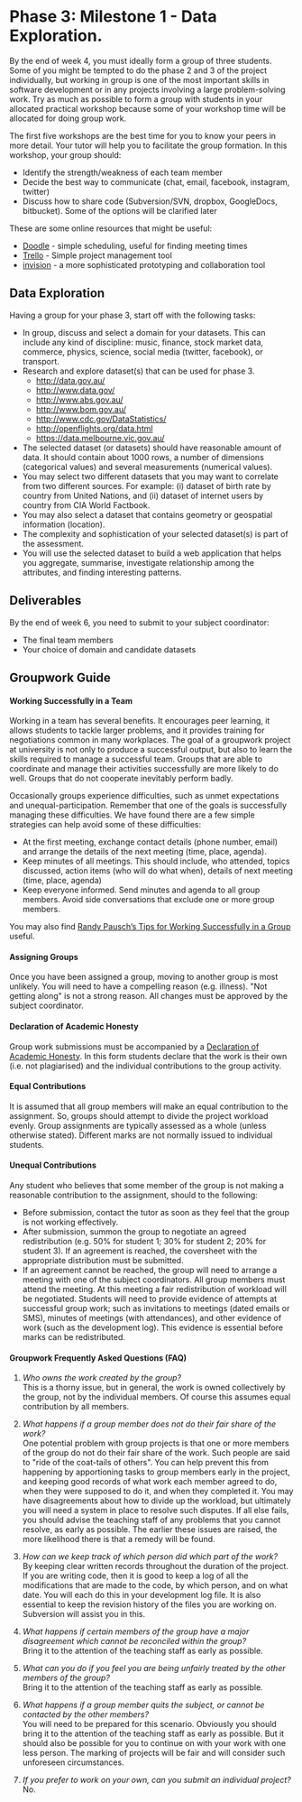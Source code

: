 # Phase 3: Milestone 1 - Data Exploration.

By the end of week 4, you must ideally form a group of three students. Some of you might be tempted to do the phase 2 and 3 of the project individually, but working in group is one of the most important skills in software development or in any projects involving a large problem-solving work. Try as much as possible to form a group with students in your allocated practical workshop because some of your workshop time will be allocated for doing group work.

The first five workshops are the best time for you to know your peers in more detail. Your tutor will help you to facilitate the group formation. In this workshop, your group should:
- Identify the strength/weakness of each team member
- Decide the best way to communicate (chat, email, facebook, instagram, twitter)
- Discuss how to share code (Subversion/SVN, dropbox, GoogleDocs, bitbucket). Some of the options will be clarified later

These are some online resources that might be useful:

- [Doodle](http://doodle.com/) - simple scheduling, useful for finding meeting times
- [Trello](https://trello.com/) - Simple project management tool
- [invision](http://www.invisionapp.com/) - a more sophisticated prototyping and collaboration tool

## Data Exploration

Having a group for your phase 3, start off with the following tasks:

- In group, discuss and select a domain for your datasets. This can include any kind of discipline: music, finance, stock market data, commerce, physics, science, social media (twitter, facebook), or transport.
- Research and explore dataset(s) that can be used for phase 3.
  - http://data.gov.au/
  - http://www.data.gov/
  - http://www.abs.gov.au/
  - http://www.bom.gov.au/
  - http://www.cdc.gov/DataStatistics/
  - http://openflights.org/data.html
  - https://data.melbourne.vic.gov.au/
- The selected dataset (or datasets) should have reasonable amount of data. It should contain about 1000 rows, a number of dimensions (categorical values) and several measurements (numerical values). 
- You may select two different datasets that you may want to correlate from two different sources. For example: (i) dataset of birth rate by country from United Nations, and (ii) dataset of internet users by country from CIA World Factbook. 
- You may also select a dataset that contains geometry or geospatial information (location).
- The complexity and sophistication of your selected dataset(s) is part of the assessment.
- You will use the selected dataset to build a web application that helps you aggregate, summarise, investigate relationship among the attributes, and finding interesting patterns.

## Deliverables

By the end of week 6, you need to submit to your subject coordinator:

- The final team members
- Your choice of domain and candidate datasets

## Groupwork Guide

#### Working Successfully in a Team
Working in a team has several benefits. It encourages peer learning, it allows students to tackle larger problems, and it provides training for negotiations common in many workplaces. The goal of a groupwork project at university is not only to produce a successful output, but also to learn the skills required to manage a successful team. Groups that are able to coordinate and manage their activities successfully are more likely to do well. Groups that do not cooperate inevitably perform badly.

Occasionally groups experience difficulties, such as unmet expectations and unequal-participation. Remember that one of the goals is successfully managing these difficulties. We have found there are a few simple strategies can help avoid some of these difficulties:

- At the first meeting, exchange contact details (phone number, email) and arrange the details of the next meeting (time, place, agenda). 
- Keep minutes of all meetings. This should include, who attended, topics discussed, action items (who will do what when), details of next meeting (time, place, agenda)
- Keep everyone informed. Send minutes and agenda to all group members. Avoid side conversations that exclude one or more group members.

You may also find [Randy Pausch’s Tips for Working Successfully in a Group](http://www.cs.cmu.edu/~pausch/Randy/tipoForGroups.html) useful.

#### Assigning Groups

Once you have been assigned a group, moving to another group is most unlikely. You will need to have a compelling reason (e.g. illness). "Not getting along" is not a strong reason. All changes must be approved by the subject coordinator.

#### Declaration of Academic Honesty

Group work submissions must be accompanied by a [Declaration of Academic Honesty](assets/declaration-of-academic-honesty.pdf). In this form students declare that the work is their own (i.e. not plagiarised) and the individual contributions to the group activity.

####  Equal Contributions

It is assumed that all group members will make an equal contribution to the assignment. So, groups should attempt to divide the project workload evenly. Group assignments are typically assessed as a whole (unless otherwise stated). Different marks are not normally issued to individual students.

####  Unequal Contributions
Any student who believes that some member of the group is not making a reasonable contribution to the assignment, should to the following:

- Before submission, contact the tutor as soon as they feel that the group is not working effectively.
- After submission, summon the group to negotiate an agreed redistribution (e.g. 50% for student 1; 30% for student 2; 20% for student 3). If an agreement is reached, the coversheet with the appropriate distribution must be submitted.
- If an agreement cannot be reached, the group will need to arrange a meeting with one of the subject coordinators. All group members must attend the meeting. At this meeting a fair redistribution of workload will be negotiated. Students will need to provide evidence of attempts at successful group work; such as invitations to meetings (dated emails or SMS), minutes of meetings (with attendances), and other evidence of work (such as the development log). This evidence is essential before marks can be redistributed.
 
#### Groupwork Frequently Asked Questions (FAQ)

1. *Who owns the work created by the group?*<br />This is a thorny issue, but in general, the work is owned collectively by the group, not by the individual members. Of course this assumes equal contribution by all members.

2. *What happens if a group member does not do their fair share of the work?*<br />One potential problem with group projects is that one or more members of the group do not do their fair share of the work. Such people are said to "ride of the coat-tails of others". You can help prevent this from happening by apportioning tasks to group members early in the project, and keeping good records of what work each member agreed to do, when they were supposed to do it, and when they completed it. You may have disagreements about how to divide up the workload, but ultimately you will need a system in place to resolve such disputes. If all else fails, you should advise the teaching staff of any problems that you cannot resolve, as early as possible. The earlier these issues are raised, the more likelihood there is that a remedy will be found.

3. *How can we keep track of which person did which part of the work?*<br />By keeping clear written records throughout the duration of the project. If you are writing code, then it is good to keep a log of all the modifications that are made to the code, by which person, and on what date. You will each do this in your development log file. It is also essential to keep the revision history of the files you are working on. Subversion will assist you in this.

4. *What happens if certain members of the group have a major disagreement which cannot be reconciled within the group?*<br />Bring it to the attention of the teaching staff as early as possible.

5. *What can you do if you feel you are being unfairly treated by the other members of the group?*<br />Bring it to the attention of the teaching staff as early as possible.

6. *What happens if a group member quits the subject, or cannot be contacted by the other members?*<br />You will need to be prepared for this scenario. Obviously you should bring it to the attention of the teaching staff as early as possible. But it should also be possible for you to continue on with your work with one less person. The marking of projects will be fair and will consider such unforeseen circumstances.

7. *If you prefer to work on your own, can you submit an individual project?*<br />No.


